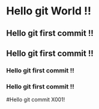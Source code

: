 # Hello git World !!

## Hello git first commit !!

## Hello git first commit !!

### Hello git first commit !!

### Hello git first commit !!

#Hello git commit X001!

